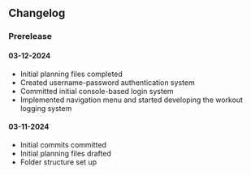 ## Changelog

### Prerelease

#### 03-12-2024

- Initial planning files completed
- Created username-password authentication system
- Committed initial console-based login system
- Implemented navigation menu and started developing the workout logging system

#### 03-11-2024

- Initial commits committed
- Initial planning files drafted
- Folder structure set up
